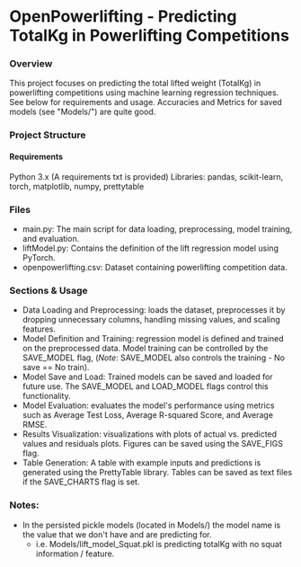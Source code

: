 # OpenPowerlifting - Predicting TotalKg in Powerlifting Competitions
### Overview
This project focuses on predicting the total lifted weight (TotalKg) in powerlifting competitions using machine learning regression techniques. See below for requirements and usage. Accuracies and Metrics for saved models (see "Models/") are quite good.  

### Project Structure
#### Requirements
Python 3.x (A requirements txt is provided)
Libraries: pandas, scikit-learn, torch, matplotlib, numpy, prettytable

### Files
- main.py: The main script for data loading, preprocessing, model training, and evaluation.
- liftModel.py: Contains the definition of the lift regression model using PyTorch.
- openpowerlifting.csv: Dataset containing powerlifting competition data.

### Sections & Usage
- Data Loading and Preprocessing: loads the dataset, preprocesses it by dropping unnecessary columns, handling missing values, and scaling features.
- Model Definition and Training: regression model is defined and trained on the preprocessed data. Model training can be controlled by the SAVE_MODEL flag, (*Note*: SAVE_MODEL also controls the training - No save == No train).
- Model Save and Load: Trained models can be saved and loaded for future use. The SAVE_MODEL and LOAD_MODEL flags control this functionality.
- Model Evaluation: evaluates the model's performance using metrics such as Average Test Loss, Average R-squared Score, and Average RMSE.
- Results Visualization: visualizations with plots of actual vs. predicted values and residuals plots. Figures can be saved using the SAVE_FIGS flag.
- Table Generation: A table with example inputs and predictions is generated using the PrettyTable library. Tables can be saved as text files if the SAVE_CHARTS flag is set.

### Notes:
- In the persisted pickle models (located in Models/) the model name is the value that we don't have and are predicting for. 
    - i.e. Models/lift_model_Squat.pkl is predicting totalKg with no squat information / feature.